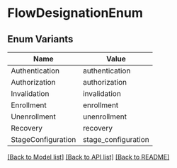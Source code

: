 # FlowDesignationEnum

## Enum Variants

| Name | Value |
|---- | -----|
| Authentication | authentication |
| Authorization | authorization |
| Invalidation | invalidation |
| Enrollment | enrollment |
| Unenrollment | unenrollment |
| Recovery | recovery |
| StageConfiguration | stage_configuration |


[[Back to Model list]](../README.md#documentation-for-models) [[Back to API list]](../README.md#documentation-for-api-endpoints) [[Back to README]](../README.md)


